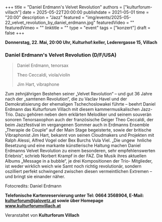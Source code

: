 +++
title = "Daniel Erdmann's Velvet Revolution"
authors = ["kulturforum-villach"]
date = 2025-05-22T20:00:00
publishdate = 2021-05-01
time = "20:00"
description = "Jazz"
featured = "img/events/2025-05-22_velvet_revolution_by_daniel_erdmann.jpg"
featuredVideo = ""
featuredVimeo = ""
linktitle = ""
type = "event"
tags = ["konzert"]
draft = false
+++

**Donnerstag, 22. Mai, 20:00 Uhr, Kulturhof:keller, Lederergasse 15, Villach**

### Daniel Erdmann's Velvet Revolution \(D/F/USA\)

>Daniel Erdmann, tenorsax
>
>Theo Ceccaldi, viola/violin
>
>Jim Hart, vibraphone

Zum zehnjährigen Bestehen seiner „Velvet Revolution“ – und gut 36 Jahre nach der „samtenen Revolution“, die zu Vaclav Havel und der Demokratisierung der ehemaligen Tschechoslowakei führte – beehrt Daniel Erdmann das Kulturforum Villach mit diesem kammermusikalischen Jazz-Trio. Dazu gehören neben dem erklärten Melodiker und seinem souverän sonoren Tenorsaxophon auch der französische Geiger Theo Ceccaldi, der beim Jazzfestival im vergangenen Sommer auch in Erdmanns Ensemble „Therapie de Couple“ auf der Main Stage begeisterte, sowie der britische Vibraphonist Jim Hart, bekannt von seinen Cloudmakers und Projekten mit Ralph Alessi, Alfred Vogel oder Bex Burchs Vula Viel. „Die ungew hnliche Besetzung und eine markante künstlerische Haltung machen Daniel Erdmanns Velvet Revolution zu einem besonderen, sehr empfehlenswerten Erlebnis“, schrieb Norbert Krampf in der FAZ. 
Die Musik ihres aktuellen Albums „Message in a bubble“, je drei Kompositionen der Trio- Mitglieder, ist weder wirklich weich wie Samt noch richtig revolutionär, sondern oszilliert perfekt schwingend zwischen diesen vermeintlichen Extremen – und bringt sie einander näher.

Fotocredits: Daniel Erdmann

**Telefonische Kartenreservierung unter Tel: 0664 3568904, E-Mail: kulturforum@jalovetz.at sowie über Homepage www.kulturforumvillach.at**

Veranstaltet von **Kulturforum Villach**
